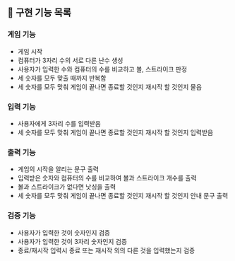 ## 📌 구현 기능 목록

### 게임 기능

- 게임 시작
- 컴퓨터가 3자리 수의 서로 다른 난수 생성
- 사용자가 입력한 수와 컴퓨터의 수를 비교하고 볼, 스트라이크 판정
- 세 숫자를 모두 맞출 때까지 반복함
- 세 숫자를 모두 맞춰 게임이 끝나면 종료할 것인지 재시작 할 것인지 물음

### 입력 기능

- 사용자에게 3자리 수를 입력받음
- 세 숫자를 모두 맞춰 게임이 끝나면 종료할 것인지 재시작 할 것인지 입력받음

### 출력 기능

- 게임의 시작을 알리는 문구 출력
- 입력받은 숫자와 컴퓨터의 수를 비교하여 볼과 스트라이크 개수를 출력
- 볼과 스트라이크가 없다면 낫싱을 출력
- 세 숫자를 모두 맞춰 게임이 끝나면 종료할 것인지 재시작 할 것인지 안내 문구 출력

### 검증 기능

- 사용자가 입력한 것이 숫자인지 검증
- 사용자가 입력한 것이 3자리 숫자인지 검증
- 종료/재시작 입력시 종료 또는 재시작 외의 다른 것을 입력했는지 검증